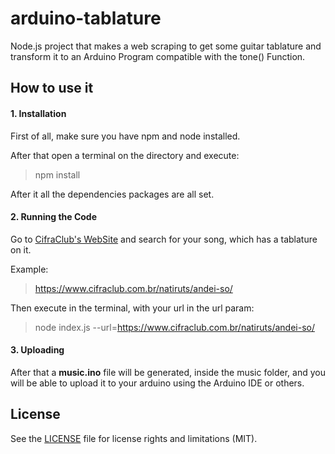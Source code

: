 # arduino-tablature
Node.js project that makes a web scraping to get some guitar tablature and transform
it to an Arduino Program compatible with the tone() Function.

## How to use it

#### 1. Installation

First of all, make sure you have npm and node installed.

After that open a terminal on the directory and execute:

> npm install

After it all the dependencies packages are all set.

#### 2. Running the Code

Go to [CifraClub's WebSite](https://www.cifraclub.com.br "CifraClub's Website") and search for your song, which has a tablature on it.

Example:

> https://www.cifraclub.com.br/natiruts/andei-so/

Then execute in the terminal, with your url in the url param:

> node index.js --url=https://www.cifraclub.com.br/natiruts/andei-so/

#### 3. Uploading

After that a **music.ino** file will be generated, inside the music folder, and you will be able to upload it to your arduino using the Arduino IDE or others.

## License

See the [LICENSE](LICENSE.md) file for license rights and limitations (MIT).
